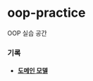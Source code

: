# oop-practice
OOP 실습 공간 

### 기록
- #### [도메인 모델](https://github.com/creatingeveryday/oop-practice/wiki/%EB%8F%84%EB%A9%94%EC%9D%B8-%EB%AA%A8%EB%8D%B8)
